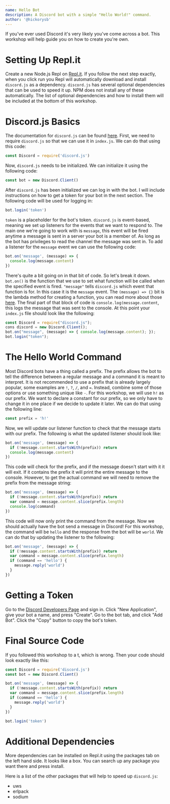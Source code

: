 ```yaml
---
name: Hello Bot
description: A Discord bot with a simple "Hello World!" command.
author: '@hickorysb'
---
```


If you've ever used Discord it's very likely you've come across a bot. This workshop will help guide you on how to create you're own.

# Setting Up Repl.it

Create a new Node.js Repl on [Repl.it](https://repl.it/). If you follow the next step exactly, when you click run you Repl will automatically download and install `discord.js` as a dependency. `discord.js` has several optional dependencies that can be used to speed it up. NPM does not install any of these automatically. The list of optional dependencies and how to install them will be included at the bottom of this workshop.

# Discord.js Basics

The documentation for `discord.js` can be found [here](http://discord.js.org/). First, we need to require `discord.js` so that we can use it in `index.js`. We can do that using this code:

```js
const Discord = require('discord.js')
```

Now, `discord.js` needs to be initialized. We can initialize it using the following code:

```js
const bot = new Discord.Client()
```

After `discord.js` has been initialized we can log in with the bot. I will include instructions on how to get a token for your bot in the next section. The following code will be used for logging in:

```js
bot.login('token')
```

`token` is a placeholder for the bot's token. `discord.js` is event-based, meaning we set up listeners for the events that we want to respond to. The main one we're going to work with is `message`, this event will be fired anytime a message is sent in a server your bot is a member of. As long as the bot has privileges to read the channel the message was sent in. To add a listener for the `message` event we can use the following code:

```js
bot.on('message', (message) => {
  console.log(message.content)
})
```

There's quite a bit going on in that bit of code. So let's break it down. `bot.on()` is the function that we use to set what function will be called when the specified event is fired. `"message"` tells `discord.js` which event that function is for. In this case it is the `message` event. The `(message) => {}` bit is the lambda method for creating a function, you can read more about those [here](https://www.vinta.com.br/blog/2015/javascript-lambda-and-arrow-functions/). The final part of that block of code is `console.log(message.content`, this logs the message that was sent to the console. At this point your `index.js` file should look like the following:

```js
const Discord = require("discord.js");
cons discord = new Discord.Client();
bot.on("message", (message) => { console.log(message.content); });
bot.login("token");
```

# The Hello World Command

Most Discord bots have a thing called a prefix. The prefix allows the bot to tell the difference between a regular message and a command it is meant to interpret. It is not recommended to use a prefix that is already largely popular, some examples are `!`, `?`, `/`, and `=`. Instead, combine some of those options or use something unique like `-`. For this workshop, we will use `h!` as our prefix. We want to declare a constant for our prefix, so we only have to change it in one place if we decide to update it later. We can do that using the following line:

```js
const prefix = 'h!'
```

Now, we will update our listener function to check that the message starts with our prefix. The following is what the updated listener should look like:

```js
bot.on('message', (message) => {
  if (!message.content.startsWith(prefix)) return
  console.log(message.content)
})
```

This code will check for the prefix, and if the message doesn't start with it it will exit. If it contains the prefix it will print the entire message to the console. However, to get the actual command we will need to remove the prefix from the message string:

```js
bot.on('message', (message) => {
  if (!message.content.startsWith(prefix)) return
  var command = message.content.slice(prefix.length)
  console.log(command)
})
```

This code will now only print the command from the message. Now we should actually have the bot send a message in Discord! For this workshop, the command will be `hello` and the response from the bot will be `world`. We can do that by updating the listener to the following:

```js
bot.on('message', (message) => {
  if (!message.content.startsWith(prefix)) return
  var command = message.content.slice(prefix.length)
  if (command == 'hello') {
    message.reply('world')
  }
})
```

# Getting a Token

Go to the [Discord Developers Page](https://discordapp.com/developers/applications/) and sign in. Click "New Application", give your bot a name, and press "Create". Go to the bot tab, and click "Add Bot". Click the "Copy" button to copy the bot's token.

# Final Source Code

If you followed this workshop to a t, which is wrong. Then your code should look exactly like this:

```js
const Discord = require('discord.js')
const bot = new Discord.Client()

bot.on('message', (message) => {
  if (!message.content.startsWith(prefix)) return
  var command = message.content.slice(prefix.length)
  if (command == 'hello') {
    message.reply('world')
  }
})

bot.login('token')
```

# Additional Dependencies

More dependencies can be installed on Repl.it using the packages tab on the left hand side. It looks like a box. You can search up any package you want there and press install.

Here is a list of the other packages that will help to speed up `discord.js`:

- uws
- erlpack
- sodium
